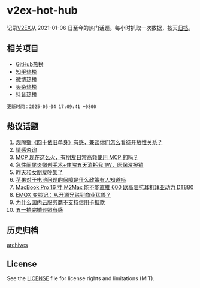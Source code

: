 # v2ex-hot-hub

 记录[V2EX](https://www.v2ex.com/)从 2021-01-06 日至今的热门话题。每小时抓取一次数据，按天[归档](archives)。
 
 ## 相关项目

- [GitHub热榜](https://github.com/snaildev/github-hot-hub)
- [知乎热榜](https://github.com/snaildev/zhihu-hot-hub)
- [微博热榜](https://github.com/snaildev/weibo-hot-hub)
- [头条热榜](https://github.com/snaildev/toutiao-hot-hub)
- [抖音热榜](https://github.com/snaildev/douyin-hot-hub)


 `更新时间：2025-05-04 17:09:41 +0800`

## 热议话题

1. [观隔壁《四十依旧单身》有感，兼谈你们怎么看待开放性关系？](https://www.v2ex.com/t/1129534)
1. [情感咨询](https://www.v2ex.com/t/1129575)
1. [MCP 现在这么火，有朋友日常高频使用 MCP 的吗？](https://www.v2ex.com/t/1129545)
1. [急性阑尾炎微创手术+住院五天消耗我 1W，医保没报销](https://www.v2ex.com/t/1129573)
1. [昨天和女朋友吵架了](https://www.v2ex.com/t/1129597)
1. [苹果对于电池问题的保障是什么政策有人知道吗](https://www.v2ex.com/t/1129528)
1. [MacBook Pro 16 寸 M2Max 能不能直推 600 欧高阻抗耳机拜亚动力 DT880](https://www.v2ex.com/t/1129567)
1. [EMQX 变脸记：从开源兄弟到商业猛兽？](https://www.v2ex.com/t/1129525)
1. [为什么国内云服务商不支持信用卡扣款](https://www.v2ex.com/t/1129539)
1. [五一拍完婚纱照有感](https://www.v2ex.com/t/1129587)

## 历史归档

[archives](archives)

## License

See the [LICENSE](LICENSE) file for license rights and limitations (MIT).
